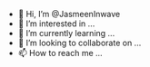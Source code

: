 - 👋 Hi, I’m @JasmeenInwave
- 👀 I’m interested in ...
- 🌱 I’m currently learning ...
- 💞️ I’m looking to collaborate on ...
- 📫 How to reach me ...

<!---
JasmeenInwave/JasmeenInwave is a ✨ special ✨ repository because its `README.md` (this file) appears on your GitHub profile.
You can click the Preview link to take a look at your changes.
--->

